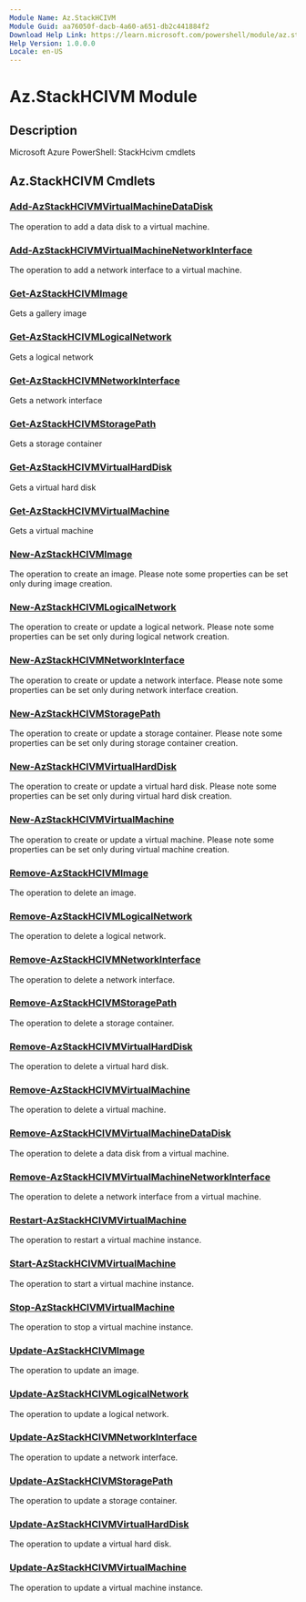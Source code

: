 ```yaml
---
Module Name: Az.StackHCIVM
Module Guid: aa76050f-dacb-4a60-a651-db2c441884f2
Download Help Link: https://learn.microsoft.com/powershell/module/az.stackhcivm
Help Version: 1.0.0.0
Locale: en-US
---
```


# Az.StackHCIVM Module
## Description
Microsoft Azure PowerShell: StackHcivm cmdlets

## Az.StackHCIVM Cmdlets
### [Add-AzStackHCIVMVirtualMachineDataDisk](Add-AzStackHCIVMVirtualMachineDataDisk.md)
The operation to add a data disk to a virtual machine.

### [Add-AzStackHCIVMVirtualMachineNetworkInterface](Add-AzStackHCIVMVirtualMachineNetworkInterface.md)
The operation to add a network interface to a virtual machine.

### [Get-AzStackHCIVMImage](Get-AzStackHCIVMImage.md)
Gets a gallery image

### [Get-AzStackHCIVMLogicalNetwork](Get-AzStackHCIVMLogicalNetwork.md)
Gets a logical network

### [Get-AzStackHCIVMNetworkInterface](Get-AzStackHCIVMNetworkInterface.md)
Gets a network interface

### [Get-AzStackHCIVMStoragePath](Get-AzStackHCIVMStoragePath.md)
Gets a storage container

### [Get-AzStackHCIVMVirtualHardDisk](Get-AzStackHCIVMVirtualHardDisk.md)
Gets a virtual hard disk

### [Get-AzStackHCIVMVirtualMachine](Get-AzStackHCIVMVirtualMachine.md)
Gets a virtual machine

### [New-AzStackHCIVMImage](New-AzStackHCIVMImage.md)
The operation to create an image.
Please note some properties can be set only during  image creation.

### [New-AzStackHCIVMLogicalNetwork](New-AzStackHCIVMLogicalNetwork.md)
The operation to create or update a logical network.
Please note some properties can be set only during logical network creation.

### [New-AzStackHCIVMNetworkInterface](New-AzStackHCIVMNetworkInterface.md)
The operation to create or update a network interface.
Please note some properties can be set only during network interface creation.

### [New-AzStackHCIVMStoragePath](New-AzStackHCIVMStoragePath.md)
The operation to create or update a storage container.
Please note some properties can be set only during storage container creation.

### [New-AzStackHCIVMVirtualHardDisk](New-AzStackHCIVMVirtualHardDisk.md)
The operation to create or update a virtual hard disk.
Please note some properties can be set only during virtual hard disk creation.

### [New-AzStackHCIVMVirtualMachine](New-AzStackHCIVMVirtualMachine.md)
The operation to create or update a virtual machine.
Please note some properties can be set only during virtual machine creation.

### [Remove-AzStackHCIVMImage](Remove-AzStackHCIVMImage.md)
The operation to delete an image.

### [Remove-AzStackHCIVMLogicalNetwork](Remove-AzStackHCIVMLogicalNetwork.md)
The operation to delete a logical network.

### [Remove-AzStackHCIVMNetworkInterface](Remove-AzStackHCIVMNetworkInterface.md)
The operation to delete a network interface.

### [Remove-AzStackHCIVMStoragePath](Remove-AzStackHCIVMStoragePath.md)
The operation to delete a storage container.

### [Remove-AzStackHCIVMVirtualHardDisk](Remove-AzStackHCIVMVirtualHardDisk.md)
The operation to delete a virtual hard disk.

### [Remove-AzStackHCIVMVirtualMachine](Remove-AzStackHCIVMVirtualMachine.md)
The operation to delete a virtual machine.

### [Remove-AzStackHCIVMVirtualMachineDataDisk](Remove-AzStackHCIVMVirtualMachineDataDisk.md)
The operation to delete a data disk from a virtual machine.

### [Remove-AzStackHCIVMVirtualMachineNetworkInterface](Remove-AzStackHCIVMVirtualMachineNetworkInterface.md)
The operation to delete a network interface from a virtual machine.

### [Restart-AzStackHCIVMVirtualMachine](Restart-AzStackHCIVMVirtualMachine.md)
The operation to restart a virtual machine instance.

### [Start-AzStackHCIVMVirtualMachine](Start-AzStackHCIVMVirtualMachine.md)
The operation to start a virtual machine instance.

### [Stop-AzStackHCIVMVirtualMachine](Stop-AzStackHCIVMVirtualMachine.md)
The operation to stop a virtual machine instance.

### [Update-AzStackHCIVMImage](Update-AzStackHCIVMImage.md)
The operation to update an image.

### [Update-AzStackHCIVMLogicalNetwork](Update-AzStackHCIVMLogicalNetwork.md)
The operation to update a logical network.

### [Update-AzStackHCIVMNetworkInterface](Update-AzStackHCIVMNetworkInterface.md)
The operation to update a network interface.

### [Update-AzStackHCIVMStoragePath](Update-AzStackHCIVMStoragePath.md)
The operation to update a storage container.

### [Update-AzStackHCIVMVirtualHardDisk](Update-AzStackHCIVMVirtualHardDisk.md)
The operation to update a virtual hard disk.

### [Update-AzStackHCIVMVirtualMachine](Update-AzStackHCIVMVirtualMachine.md)
The operation to update a virtual machine instance.

